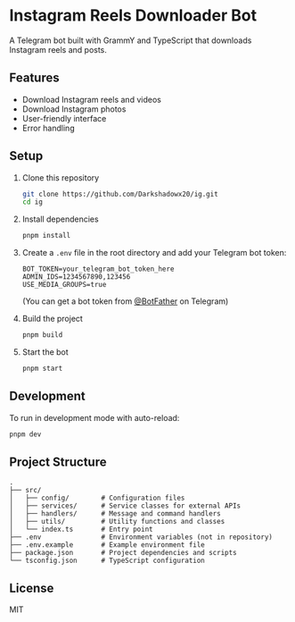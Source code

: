 # Instagram Reels Downloader Bot

A Telegram bot built with GrammY and TypeScript that downloads Instagram reels and posts.

## Features

- Download Instagram reels and videos
- Download Instagram photos
- User-friendly interface
- Error handling

## Setup

1. Clone this repository
   ```bash
   git clone https://github.com/Darkshadowx20/ig.git
   cd ig
   ```

2. Install dependencies
   ```bash
   pnpm install
   ```

3. Create a `.env` file in the root directory and add your Telegram bot token:
   ```
   BOT_TOKEN=your_telegram_bot_token_here
   ADMIN_IDS=1234567890,123456
   USE_MEDIA_GROUPS=true
   ```
   (You can get a bot token from [@BotFather](https://t.me/BotFather) on Telegram)

4. Build the project
   ```bash
   pnpm build
   ```

5. Start the bot
   ```bash
   pnpm start
   ```

## Development

To run in development mode with auto-reload:

```bash
pnpm dev
```

## Project Structure

```
.
├── src/
│   ├── config/        # Configuration files
│   ├── services/      # Service classes for external APIs
│   ├── handlers/      # Message and command handlers
│   ├── utils/         # Utility functions and classes
│   └── index.ts       # Entry point
├── .env               # Environment variables (not in repository)
├── .env.example       # Example environment file
├── package.json       # Project dependencies and scripts
└── tsconfig.json      # TypeScript configuration
```

## License

MIT 